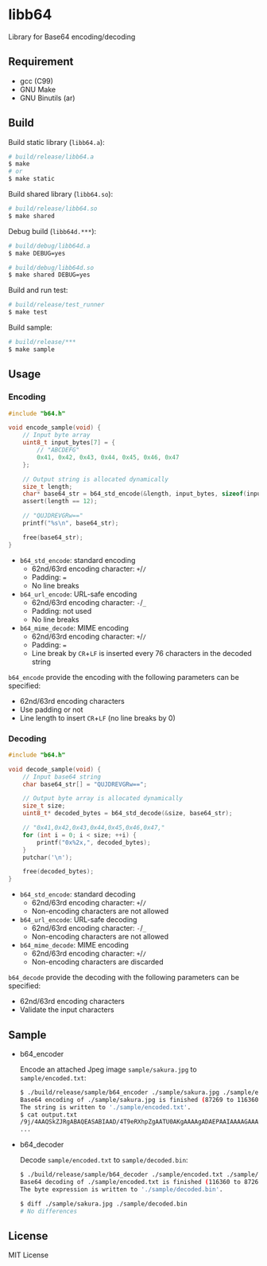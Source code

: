 # libb64

Library for Base64 encoding/decoding

## Requirement

- gcc (C99)
- GNU Make
- GNU Binutils (ar)

## Build

Build static library (`libb64.a`):

```sh
# build/release/libb64.a
$ make
# or
$ make static
```

Build shared library (`libb64.so`):

```sh
# build/release/libb64.so
$ make shared
```

Debug build (`libb64d.***`):

```sh
# build/debug/libb64d.a
$ make DEBUG=yes

# build/debug/libb64d.so
$ make shared DEBUG=yes
```

Build and run test:

```sh
# build/release/test_runner
$ make test
```

Build sample:

```sh
# build/release/***
$ make sample
```

## Usage

### Encoding

```c
#include "b64.h"

void encode_sample(void) {
    // Input byte array
    uint8_t input_bytes[7] = {
        // "ABCDEFG"
        0x41, 0x42, 0x43, 0x44, 0x45, 0x46, 0x47
    };

    // Output string is allocated dynamically
    size_t length;
    char* base64_str = b64_std_encode(&length, input_bytes, sizeof(input_bytes));
    assert(length == 12);

    // "QUJDREVGRw=="
    printf("%s\n", base64_str);

    free(base64_str);
}
```

- `b64_std_encode`: standard encoding
    - 62nd/63rd encoding character: `+`/`/`
    - Padding: `=`
    - No line breaks
- `b64_url_encode`: URL-safe encoding
    - 62nd/63rd encoding character: `-`/`_`
    - Padding: not used
    - No line breaks
- `b64_mime_decode`: MIME encoding
    - 62nd/63rd encoding character: `+`/`/`
    - Padding: `=`
    - Line break by `CR`+`LF` is inserted every 76 characters in the decoded string

`b64_encode` provide the encoding with the following parameters can be specified:

- 62nd/63rd encoding characters
- Use padding or not
- Line length to insert `CR`+`LF` (no line breaks by 0)

### Decoding

```c
#include "b64.h"

void decode_sample(void) {
    // Input base64 string
    char base64_str[] = "QUJDREVGRw==";

    // Output byte array is allocated dynamically
    size_t size;
    uint8_t* decoded_bytes = b64_std_decode(&size, base64_str);

    // "0x41,0x42,0x43,0x44,0x45,0x46,0x47,"
    for (int i = 0; i < size; ++i) {
        printf("0x%2x,", decoded_bytes);
    }
    putchar('\n');

    free(decoded_bytes);
}
```

- `b64_std_encode`: standard decoding
    - 62nd/63rd encoding character: `+`/`/`
    - Non-encoding characters are not allowed
- `b64_url_encode`: URL-safe decoding
    - 62nd/63rd encoding character: `-`/`_`
    - Non-encoding characters are not allowed
- `b64_mime_decode`: MIME encoding
    - 62nd/63rd encoding character: `+`/`/`
    - Non-encoding characters are discarded

`b64_decode` provide the decoding with the following parameters can be specified:
- 62nd/63rd encoding characters
- Validate the input characters

## Sample

- b64_encoder

    Encode an attached Jpeg image `sample/sakura.jpg` to `sample/encoded.txt`:

    ```sh
    $ ./build/release/sample/b64_encoder ./sample/sakura.jpg ./sample/encoded.txt 
    Base64 encoding of ./sample/sakura.jpg is finished (87269 to 116360 bytes).
    The string is written to './sample/encoded.txt'.
    $ cat output.txt
    /9j/4AAQSkZJRgABAQEASABIAAD/4T9eRXhpZgAATU0AKgAAAAgADAEPAAIAAAAGAAAAngEQAAIA
    ...
    ```

- b64_decoder

    Decode `sample/encoded.txt` to `sample/decoded.bin`:

    ```sh
    $ ./build/release/sample/b64_decoder ./sample/encoded.txt ./sample/decoded.bin 
    Base64 decoding of ./sample/encoded.txt is finished (116360 to 87269 bytes).
    The byte expression is written to './sample/decoded.bin'.

    $ diff ./sample/sakura.jpg ./sample/decoded.bin
    # No differences
    ```

## License

MIT License
